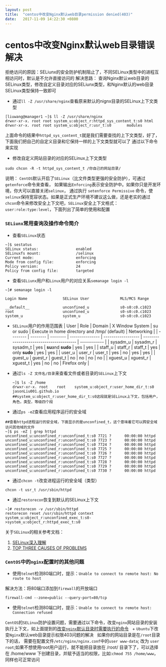 ```yaml
---
layout: post
title:  "centos中改变Nginx默认web目录permission denied(403)"
date:   2017-11-09 14:22:30 +0800
---
```

centos中改变Nginx默认web目录错误解决
========
拒绝访问的原因：SELiunx的安全防护机制阻止了，不同SELinux类型中的进程互相访问时，默认是不允许直接访问的
解决思路： 查询Nginx默认web目录的SELinux类型，修改自定义目录对应的SELiunx类型，和Nginx默认的web目录SELinux类型保持一致即可

+ 通过`ll -Z /usr/share/nginx`查看原来默认的nignx目录的SELinux上下文类型

```shell
[liuwang@manager1 ~]$ ll -Z /usr/share/nginx
drwxr-xr-x. root root system_u:object_r:httpd_sys_content_t:s0 html 
drwxr-xr-x. root root system_u:object_r:usr_t:s0       modules
```

上面命令的结果中`httpd_sys_content_t`就是我们需要查找的上下文类型，好了，下面我们把自己的自定义目录和它保持一样的上下文类型就可以了
通过以下命令来实现

+ 修改自定义网站目录的对应的SELinux上下文类型

```shell
sudo chcon -R -t httpd_sys_content_t /你自己的网站目录/
```

说明： `CentOS`默认开启了`SELinux`（比文件类型更强的安全防护），可通过`getenforce`命令来查看，
如果输出`Enforcing`表示安全防护中。如果你只是开发环境，你大可以直接关闭`selinux`，
通过执行 `setenforce Permissive` 命令，使`selinux`保持宽容状态。如果是正式生产环境不建议这么做，还是老实的通过`chcon`命令来修改安全上下文吧，`SELinux`安全上下文格式：`user:role:type:level`，下面列出了简单的使用和配置

### `SELiunx`常用查询及操作命令简介

+ 查看`SELinux`状态

```shell
~]$ sestatus
SELinux status:                 enabled
SELinuxfs mount:                /selinux
Current mode:                   enforcing
Mode from config file:          enforcing
Policy version:                 24
Policy from config file:        targeted
```    

+ 查看`SELiunx`用户和`Linux`用户的对应关系`semanage login -l`

```shell
~]# semanage login -l

Login Name                SELinux User              MLS/MCS Range

__default__               unconfined_u              s0-s0:c0.c1023
root                      unconfined_u              s0-s0:c0.c1023
system_u                  system_u                  s0-s0:c0.c1023
```

+ `SELinux`用户的作用范围表
   | User     | Role     | Domain   | X Window System | su or sudo         | Execute in home directory and /tmp/ (default) | Networking   |
   | -------- | -------- | -------- | --------------- | ------------------ | ---------------------------------------- | ------------ |
   | sysadm_u | sysadm_r | sysadm_t | yes             | **su**and **sudo** | yes                                      | yes          |
   | staff_u  | staff_r  | staff_t  | yes             | only **sudo**      | yes                                      | yes          |
   | user_u   | user_r   | user_t   | yes             | no                 | yes                                      | yes          |
   | guest_u  | guest_r  | guest_t  | no              | no                 | no                                       | no           |
   | xguest_u | xguest_r | xguest_t | yes             | no                 | no                                       | Firefox only |


+ 通过`ls -Z 文件名/目录`来查看文件或者目录的`SELinux`上下文

    ```shell
    ~]$ ls -Z /home
    drwxr-xr-x. root    root    system_u:object_r:user_home_dir_t:s0 jasonLiu001.github.io
    ##system_u:object_r:user_home_dir_t:s0这段就是SELinux上下文，包括用户，角色，类型，等级四个段
    ```
    
+ 通过`ps -eZ`查看应用程序运行的安全域

```shell
##查看httpd进程运行的安全域，下面显示的是unconfined_t，这个意味着它可以跨安全域访问其他域的文件
~]$ ps -eZ | grep httpd
unconfined_u:unconfined_r:unconfined_t:s0 7721 ?      00:00:00 httpd
unconfined_u:unconfined_r:unconfined_t:s0 7723 ?      00:00:00 httpd
unconfined_u:unconfined_r:unconfined_t:s0 7724 ?      00:00:00 httpd
unconfined_u:unconfined_r:unconfined_t:s0 7725 ?      00:00:00 httpd
unconfined_u:unconfined_r:unconfined_t:s0 7726 ?      00:00:00 httpd
unconfined_u:unconfined_r:unconfined_t:s0 7727 ?      00:00:00 httpd
unconfined_u:unconfined_r:unconfined_t:s0 7728 ?      00:00:00 httpd
unconfined_u:unconfined_r:unconfined_t:s0 7729 ?      00:00:00 httpd
unconfined_u:unconfined_r:unconfined_t:s0 7730 ?      00:00:00 httpd
```

+ 通过`chcon -t`改变进程运行的安全域（类型）

```shell
chcon -t usr_t /usr/sbin/httpd
```

+ 通过`restorecon`恢复到默认的SELinux上下文

```shell
~]# restorecon -v /usr/sbin/httpd
restorecon reset /usr/sbin/httpd context system_u:object_r:unconfined_exec_t:s0->system_u:object_r:httpd_exec_t:s0
```    

关于`SELinux`的相关参考文档：
1. [SELinux深入理解](http://blog.csdn.net/myarrow/article/details/9856095/)
2. [TOP THREE CAUSES OF PROBLEMS](https://access.redhat.com/documentation/en-us/red_hat_enterprise_linux/6/html/security-enhanced_linux/sect-security-enhanced_linux-troubleshooting-top_three_causes_of_problems)


### `CentOS`中的`nginx`配置时的其他问题

+ 使用`telnet`检测80端口时，提示：`Unable to connect to remote host: No route to host`

解决方法：将80端口添加到`firewall`的开放端口

```shell
firewall-cmd --zone=public --query-port=80/tcp
```

+ 使用`telnet`检测80端口时，提示：`Unable to connect to remote host: Connection refused`

`CentOS`的`SELinux`防护设置问题，需要通过以下命令，改变`nginx`网站目录的安装执行上下文，如上面提到的[改变`nginx`默认目录时需要执行的命令](#改变`nginx`默认目录时，需要执行以下命令)
 
+ `Ubuntu`下改变`Nginx`默认web目录提示权限403问题的解决
 
如果你的网站目录是在`/root`目录下的话， 需要在配置文件`/etc/nginx/nginx.conf`中的`user www-data`; 改为 `user root`;如果不想使用root用户运行，就不能把目录放在 /root/ 目录下了，可以选择在 /home/www 下创建目录，并赋予适当的权限，比如:`chmod 755 /home/www`，同样也可正常访问
